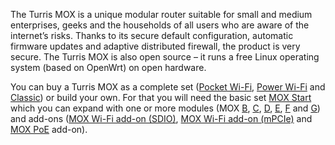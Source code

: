 The Turris MOX is a unique modular router suitable for small and medium
enterprises, geeks and the households of all users who are aware of the
internet’s risks. Thanks to its secure default configuration, automatic
firmware updates and adaptive distributed firewall, the product is very secure.
The Turris MOX is also open source – it runs a free Linux operating system
(based on OpenWrt) on open hardware.

You can buy a Turris MOX as a complete set ([Pocket Wi-Fi](pocketwifi.md),
[Power Wi-Fi](powerwifi.md) and [Classic](classic.md)) or build your own.
For that you will need the basic set [MOX Start](start.md)
which you can expand with one or more modules (MOX [B](../modules/b.md),
[C](../modules/c.md), [D](../modules/d.md), [E](../modules/e.md),
[F](../modules/f.md) and [G](../modules/g.md)) and
add-ons ([MOX Wi-Fi add-on (SDIO)](../addons.md#wi-fi-sdio),
[MOX Wi-Fi add-on (mPCIe)](../addons.md#wi-fi-mpcie) and
[MOX PoE](../addons.md#poe) add-on).
